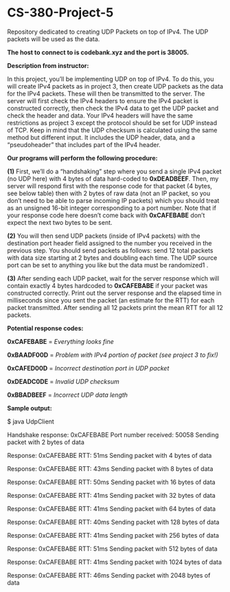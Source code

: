 # CS-380-Project-5
Repository dedicated to creating UDP Packets on top of IPv4. The UDP packets will be used as the data.

**The host to connect to is codebank.xyz and the port is 38005.**

**Description from instructor:**

In this project, you’ll be implementing UDP on top of IPv4. To do this, you will create IPv4 packets as in
project 3, then create UDP packets as the data for the IPv4 packets. These will then be transmitted to the
server. The server will first check the IPv4 headers to ensure the IPv4 packet is constructed correctly, then
check the IPv4 data to get the UDP packet and check the header and data.
Your IPv4 headers will have the same restrictions as project 3 except the protocol should be set for UDP
instead of TCP. Keep in mind that the UDP checksum is calculated using the same method but different
input. It includes the UDP header, data, and a “pseudoheader” that includes part of the IPv4 header.

**Our programs will perform the following procedure:**

**(1)** First, we’ll do a “handshaking” step where you send a single IPv4 packet (no UDP here) with 4 bytes
of data hard-coded to **0xDEADBEEF**. Then, my server will respond first with the response code for that
packet (4 bytes, see below table) then with 2 bytes of raw data (not an IP packet, so you don’t need to be
able to parse incoming IP packets) which you should treat as an unsigned 16-bit integer corresponding
to a port number.
Note that if your response code here doesn’t come back with **0xCAFEBABE** don’t expect the next two
bytes to be sent.

**(2)** You will then send UDP packets (inside of IPv4 packets) with the destination port header field assigned
to the number you received in the previous step. You should send packets as follows: send 12 total
packets with data size starting at 2 bytes and doubling each time. The UDP source port can be set to
anything you like but the data must be randomized1
.

**(3)** After sending each UDP packet, wait for the server response which will contain exactly 4 bytes hardcoded
to **0xCAFEBABE** if your packet was constructed correctly. Print out the server response and
the elapsed time in milliseconds since you sent the packet (an estimate for the RTT) for each packet
transmitted. After sending all 12 packets print the mean RTT for all 12 packets.


**Potential response codes:**

**0xCAFEBABE** = *Everything looks fine*

**0xBAADF00D** = *Problem with IPv4 portion of packet (see project 3 to fix!)*

**0xCAFED00D** = *Incorrect destination port in UDP packet*

**0xDEADC0DE** = *Invalid UDP checksum*

**0xBBADBEEF** = *Incorrect UDP data length*

**Sample output:**

$ java UdpClient

Handshake response: 0xCAFEBABE
Port number received: 50058
Sending packet with 2 bytes of data

Response: 0xCAFEBABE
RTT: 51ms
Sending packet with 4 bytes of data

Response: 0xCAFEBABE
RTT: 43ms
Sending packet with 8 bytes of data

Response: 0xCAFEBABE
RTT: 50ms
Sending packet with 16 bytes of data

Response: 0xCAFEBABE
RTT: 41ms
Sending packet with 32 bytes of data

Response: 0xCAFEBABE
RTT: 41ms
Sending packet with 64 bytes of data

Response: 0xCAFEBABE
RTT: 40ms
Sending packet with 128 bytes of data

Response: 0xCAFEBABE
RTT: 41ms
Sending packet with 256 bytes of data

Response: 0xCAFEBABE
RTT: 51ms
Sending packet with 512 bytes of data

Response: 0xCAFEBABE
RTT: 41ms
Sending packet with 1024 bytes of data

Response: 0xCAFEBABE
RTT: 46ms
Sending packet with 2048 bytes of data
